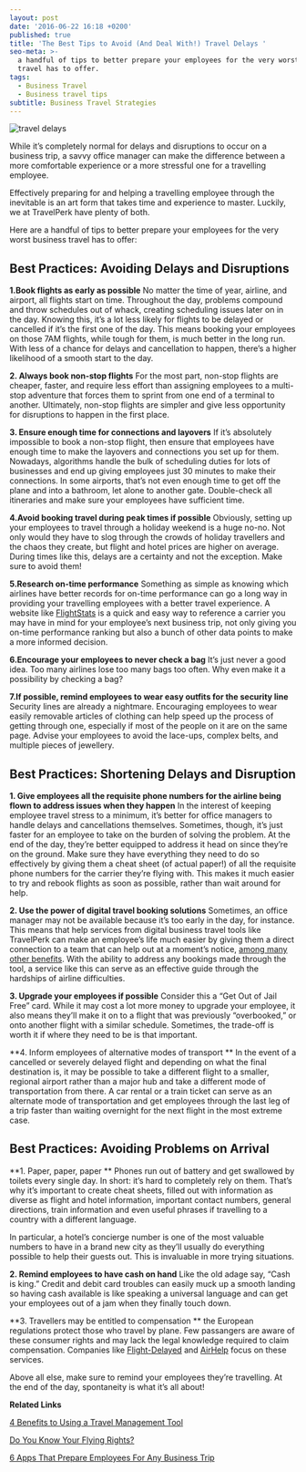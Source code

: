 ```yaml
---
layout: post
date: '2016-06-22 16:18 +0200'
published: true
title: 'The Best Tips to Avoid (And Deal With!) Travel Delays '
seo-meta: >-
  a handful of tips to better prepare your employees for the very worst business
  travel has to offer.
tags:
  - Business Travel
  - Business travel tips
subtitle: Business Travel Strategies
---
```

![travel delays]({{site.baseurl}}/blog-media/e138d09c-137f-4e0d-a0ee-4771c3c917ae.png)

While it’s completely normal for delays and disruptions to occur on a business trip, a savvy office manager can make the difference between a more comfortable experience or a more stressful one for a travelling employee. 

Effectively preparing for and helping a travelling employee through the inevitable is an art form that takes time and experience to master. Luckily, we at TravelPerk have plenty of both. 

Here are a handful of tips to better prepare your employees for the very worst business travel has to offer: 

## Best Practices: Avoiding Delays and Disruptions ##

**1.Book flights as early as possible**
No matter the time of year, airline, and airport, all flights start on time. Throughout the day, problems compound and throw schedules out of whack, creating scheduling issues later on in the day. Knowing this, it’s a lot less likely for flights to be delayed or cancelled if it’s the first one of the day. This means booking your employees on those 7AM flights, while tough for them, is much better in the long run. With less of a chance for delays and cancellation to happen, there’s a higher likelihood of a smooth start to the day. 

**2. Always book non-stop flights**
For the most part, non-stop flights are cheaper, faster, and require less effort than assigning employees to a multi-stop adventure that forces them to sprint from one end of a terminal to another. Ultimately, non-stop flights are simpler and give less opportunity for disruptions to happen in the first place.

**3. Ensure enough time for connections and layovers**
If it’s absolutely impossible to book a non-stop flight, then ensure that employees have enough time to make the layovers and connections you set up for them. Nowadays, algorithms handle the bulk of scheduling duties for lots of businesses and end up giving employees just 30 minutes to make their connections. In some airports, that’s not even enough time to get off the plane and into a bathroom, let alone to another gate. Double-check all itineraries and make sure your employees have sufficient time. 

**4.Avoid booking travel during peak times if possible**
Obviously, setting up your employees to travel through a holiday weekend is a huge no-no. Not only would they have to slog through the crowds of holiday travellers and the chaos they create, but flight and hotel prices are higher on average. During times like this, delays are a certainty and not the exception. Make sure to avoid them! 

**5.Research on-time performance**
Something as simple as knowing which airlines have better records for on-time performance can go a long way in providing your travelling employees with a better travel experience. A website like [FlightStats](http://www.flightstats.com/go/Home/home.do) is a quick and easy way to reference a carrier you may have in mind for your employee’s next business trip, not only giving you on-time performance ranking but also a bunch of other data points to make a more informed decision. 

**6.Encourage your employees to never check a bag**
It’s just never a good idea. Too many airlines lose too many bags too often. Why even make it a possibility by checking a bag?
   
**7.If possible, remind employees to wear easy outfits for the security line**
Security lines are already a nightmare. Encouraging employees to wear easily removable articles of clothing can help speed up the process of getting through one, especially if most of the people on it are on the same page. Advise your employees to avoid the lace-ups, complex belts, and multiple pieces of jewellery.

## Best Practices: Shortening Delays and Disruption ##

**1. Give employees all the requisite phone numbers for the airline being flown to address issues when they happen**
In the interest of keeping employee travel stress to a minimum, it’s better for office managers to handle delays and cancellations themselves. Sometimes, though, it’s just faster for an employee to take on the burden of solving the problem. At the end of the day, they’re better equipped to address it head on since they’re on the ground. Make sure they have everything they need to do so effectively by giving them a cheat sheet (of actual paper!) of all the requisite phone numbers for the carrier they’re flying with. This makes it much easier to try and rebook flights as soon as possible, rather than wait around for help.

**2. Use the power of digital travel booking solutions**
Sometimes, an office manager may not be available because it’s too early in the day, for instance. This means that help services from digital business travel tools like TravelPerk can make an employee’s life much easier by giving them a direct connection to a team that can help out at a moment’s notice, [among many other benefits](http://travelperk.com/blog/4-benefits-to-using-a-travel-management-tool/). With the ability to address any bookings made through the tool, a service like this can serve as an effective guide through the hardships of airline difficulties.

**3. Upgrade your employees if possible**
Consider this a “Get Out of Jail Free” card. While it may cost a lot more money to upgrade your employee, it also means they’ll make it on to a flight that was previously “overbooked,” or onto another flight with a similar schedule. Sometimes, the trade-off is worth it if where they need to be is that important.

**4. Inform employees of alternative modes of transport **
In the event of a cancelled or severely delayed flight and depending on what the final destination is, it may be possible to take a different flight to a smaller, regional airport rather than a major hub and take a different mode of transportation from there. A car rental or a train ticket can serve as an alternate mode of transportation and get employees through the last leg of a trip faster than waiting overnight for the next flight in the most extreme case. 

## Best Practices: Avoiding Problems on Arrival ## 

**1. Paper, paper, paper **
Phones run out of battery and get swallowed by toilets every single day. In short: it’s hard to completely rely on them. That’s why it’s important to create cheat sheets, filled out with information as diverse as flight and hotel information, important contact numbers, general directions, train information and even useful phrases if travelling to a country with a different language. 

In particular, a hotel’s concierge number is one of the most valuable numbers to have in a brand new city as they’ll usually do everything possible to help their guests out. This is invaluable in more trying situations. 

**2. Remind employees to have cash on hand**
Like the old adage say, “Cash is king.” Credit and debit card troubles can easily muck up a smooth landing so having cash available is like speaking a universal language and can get your employees out of a jam when they finally touch down.

**3. Travellers may be entitled to compensation **
the European regulations protect those who travel by plane. Few passangers are aware of these consumer rights and may lack the legal knowledge required to claim compensation. Companies like [Flight-Delayed](https://www.flight-delayed.co.uk/your-rights) and [AirHelp](https://www.airhelp.com/es/) focus on these services.


Above all else, make sure to remind your employees they’re travelling. At the end of the day, spontaneity is what it’s all about! 



**Related Links**

[4 Benefits to Using a Travel Management Tool](http://travelperk.com/blog/4-benefits-to-using-a-travel-management-tool/)

[Do You Know Your Flying Rights?](http://travelperk.com/blog/6-creative-solutions-that-help-you-network-and-socialize-while-traveling/)

[6 Apps That Prepare Employees For Any Business Trip](http://travelperk.com/blog/alternatives-to-the-alternative-five-trendy-accommodations-beyond-airbnb/)
